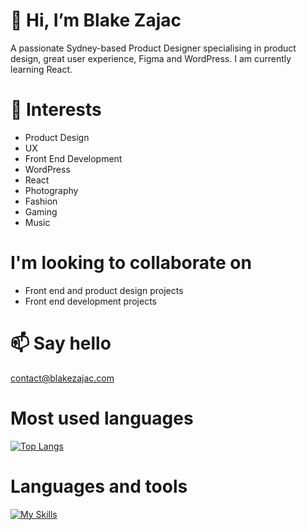 # 👋 Hi, I’m Blake Zajac
A passionate Sydney-based Product Designer specialising in product design, great user experience, Figma and WordPress. I am currently learning React.

# 👀 Interests
- Product Design
- UX
- Front End Development
- WordPress
- React
- Photography
- Fashion
- Gaming
- Music

# I'm looking to collaborate on
- Front end and product design projects
- Front end development projects

# 📫 Say hello
contact@blakezajac.com

# Most used languages
[![Top Langs](https://github-readme-stats.vercel.app/api/top-langs/?username=BlakeZajac&layout=compact)](https://github.com/anuraghazra/github-readme-stats)

# Languages and tools
[![My Skills](https://skillicons.dev/icons?i=html,js,css,sass,tailwind,react,wordpress,figma)](https://skillicons.dev)

<!---
BlakeZajac/BlakeZajac is a ✨ special ✨ repository because its `README.md` (this file) appears on your GitHub profile.
You can click the Preview link to take a look at your changes.
--->
